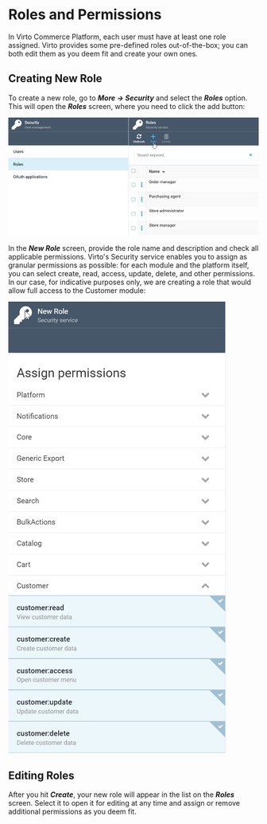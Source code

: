 ﻿# Roles and Permissions
In Virto Commerce Platform, each user must have at least one role assigned. Virto provides some pre-defined roles out-of-the-box; you can both edit them as you deem fit and create your own ones.

## Creating New Role
To create a new role, go to ***More -> Security*** and select the ***Roles*** option. This will open the ***Roles*** screen, where you need to click the add button:

![Role list](media/role-list.png)

In the ***New Role*** screen, provide the role name and description and check all applicable permissions. Virto's Security service enables you to assign as granular permissions as possible: for each module and the platform itself, you can select create, read, access, update, delete, and other permissions. In our case, for indicative purposes only, we are creating a role that would allow full access to the Customer module:

![Creating new role](media/creating-new-role.png)

## Editing Roles
After you hit ***Create***, your new role will appear in the list on the ***Roles*** screen. Select it to open it for editing at any time and assign or remove additional permissions as you deem fit.
